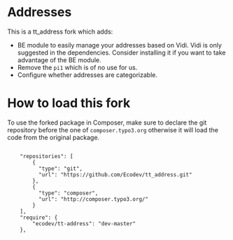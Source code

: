 Addresses
=========

This is a tt_address fork which adds:

* BE module to easily manage your addresses based on Vidi. Vidi is only suggested in the dependencies. Consider installing it if you want to take advantage of the BE module.
* Remove the `pi1` which is of no use for us.
* Configure whether addresses are categorizable.

How to load this fork
=====================

To use the forked package in Composer, make sure to declare the git repository before the one of `composer.typo3.org` otherwise it will load the code from the original package.

```

    "repositories": [
        {
          "type": "git",
          "url": "https://github.com/Ecodev/tt_address.git"
        },
        {
          "type": "composer",
          "url": "http://composer.typo3.org/"
        }
    ],
    "require": {
        "ecodev/tt-address": "dev-master"
    },
```


